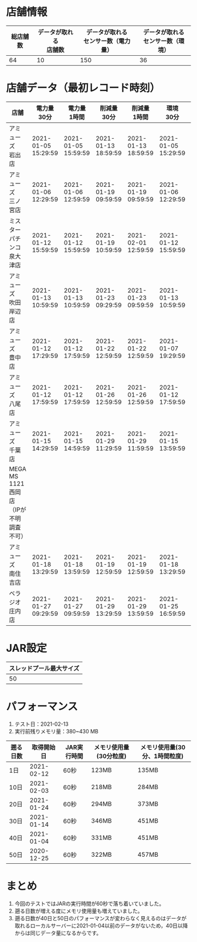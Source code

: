 # 店舗情報

|総店舗数|データが取れる<br>店舗数|データが取れる<br>センサー数（電力量）|データが取れる<br>センサー数（環境）|
|-|-|-|-|
|64|10|150|36|

# 店舗データ（最初レコード時刻）

|店舗|電力量<br>30分|電力量<br>1時間|削減量<br>30分|削減量<br>1時間|環境<br>30分|環境<br>1時間|
|-|-|-|-|-|-|-|
|アミューズ<br>岩出店|2021-01-05<br>15:29:59|2021-01-05 15:59:59|2021-01-13 18:59:59|2021-01-13 18:59:59|2021-01-05 15:29:59|2021-01-05 15:59:59|
|アミューズ<br>三ノ宮店|2021-01-06<br>12:29:59|2021-01-06 12:59:59|2021-01-19 09:59:59|2021-01-19 09:59:59|2021-01-06 12:29:59|2021-01-06 12:59:59|
|ミスターパチンコ<br>泉大津店|2021-01-12<br>15:59:59|2021-01-12 15:59:59|2021-01-19 10:59:59|2021-02-01 12:59:59|2021-01-12 15:59:59|2021-01-12 15:59:59|
|アミューズ<br>吹田岸辺店|2021-01-13<br>10:59:59|2021-01-13 10:59:59|2021-01-23 09:29:59|2021-01-23 09:59:59|2021-01-13 10:59:59|2021-01-13 10:59:59|
|アミューズ<br>豊中店|2021-01-12<br>17:29:59|2021-01-12 17:59:59|2021-01-22 12:59:59|2021-01-22 12:59:59|2021-01-07 19:29:59|2021-01-07 19:59:59|
|アミューズ<br>八尾店|2021-01-12<br>17:59:59|2021-01-12 17:59:59|2021-01-26 12:59:59|2021-01-26 12:59:59|2021-01-12 17:59:59|2021-01-12 17:59:59|
|アミューズ<br>千葉店|2021-01-15<br>14:29:59|2021-01-15 14:59:59|2021-01-29 11:29:59|2021-01-29 11:59:59|2021-01-15 13:59:59|2021-01-15 13:59:59|
|MEGA MS 1121<br>西岡店<br>（IPが不明<br>調査不可）|||||||
|アミューズ<br>南住吉店|2021-01-18<br>13:29:59|2021-01-18 13:59:59|2021-01-19 12:59:59|2021-01-19 12:59:59|2021-01-18 13:29:59|2021-01-18 13:59:59|
|ベラジオ<br>庄内店|2021-01-27<br>09:29:59|2021-01-27 09:59:59|2021-01-29 13:29:59|2021-01-29 13:59:59|2021-01-25 16:59:59|2021-01-25 16:59:59|

# JAR設定

|スレッドプール最大サイズ|
|-|
|50|

# パフォーマンス
1. テスト日：2021-02-13
2. 実行前残りメモリ量：380~430 MB

|遡る日数|取得開始日|JAR実行時間|メモリ使用量(30分粒度)|メモリ使用量(30分、1時間粒度)|
|-|-|-|-|-|
|1日|2021-02-12|60秒|123MB|135MB|
|10日|2021-02-03|60秒|218MB|284MB|
|20日|2021-01-24|60秒|294MB|373MB|
|30日|2021-01-14|60秒|346MB|451MB|
|40日|2021-01-04|60秒|331MB|451MB|
|50日|2020-12-25|60秒|322MB|457MB|

# まとめ
1. 今回のテストではJARの実行時間が60秒で落ち着いていました。
2. 遡る日数が増える度にメモリ使用量も増えていました。
3. 遡る日数が40日と50日のパフォーマンスが変わらなく見えるのはデータが取れるローカルサーバーに2021-01-04以前のデータがないため，40日以降からは同じデータ量になるからです。
